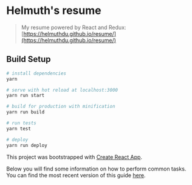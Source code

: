 # Helmuth's resume

> My resume powered by React and Redux: [https://helmuthdu.github.io/resume/](https://helmuthdu.github.io/resume/)

## Build Setup

``` bash
# install dependencies
yarn

# serve with hot reload at localhost:3000
yarn run start

# build for production with minification
yarn run build

# run tests
yarn test

# deploy
yarn run deploy
```

This project was bootstrapped with [Create React App](https://github.com/facebookincubator/create-react-app).

Below you will find some information on how to perform common tasks.<br>
You can find the most recent version of this guide [here](https://github.com/facebookincubator/create-react-app/blob/master/packages/react-scripts/template/README.md).
